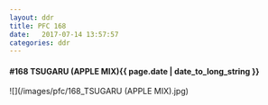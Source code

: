 ```yaml
---
layout: ddr
title: PFC 168
date:   2017-07-14 13:57:57
categories: ddr
---
```


#### **#168** TSUGARU (APPLE MIX)<span class="pull-right">{{ page.date | date_to_long_string }}</span>
![](/images/pfc/168_TSUGARU (APPLE MIX).jpg)
